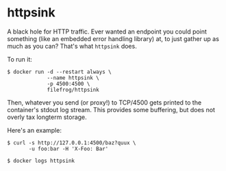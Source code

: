 httpsink
========

A black hole for HTTP traffic.  Ever wanted an endpoint you could
point something (like an embedded error handling library) at, to
just gather up as much as you can?  That's what `httpsink` does.

To run it:

    $ docker run -d --restart always \
                 --name httpsink \
                 -p 4500:4500 \
                 filefrog/httpsink

Then, whatever you send (or proxy!) to TCP/4500 gets printed to
the container's stdout log stream.  This provides some buffering,
but does not overly tax longterm storage.

Here's an example:

    $ curl -s http://127.0.0.1:4500/baz?quux \
           -u foo:bar -H 'X-Foo: Bar'

    $ docker logs httpsink

